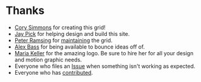 # Thanks

- [Cory Simmons](https://github.com/corysimmons) for creating this grid!
- [Jay Pick](https://github.com/japick) for helping design and build this site.
- [Peter Ramsing](http://peter.coffee) for [maintaining](http://peter.coffee/that-time-i-got-lost) the grid.
- [Alex Bass](http://abass.co) for being available to bounce ideas off of.
- [Maria Keller](https://dribbble.com/mariakeller) for the amazing logo. Be sure to hire her for all your design and motion graphic needs.
- Everyone who files an [Issue](https://github.com/peterramsing/lost/issues) when something isn't working as expected.
- Everyone who has [contributed](https://github.com/peterramsing/lost/graphs/contributors).
